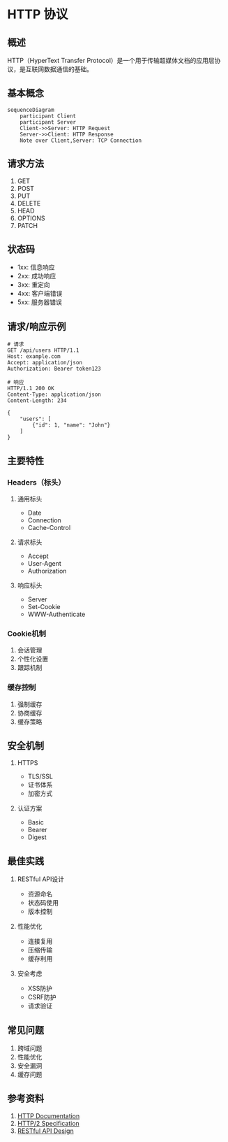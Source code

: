# HTTP 协议

## 概述
HTTP（HyperText Transfer Protocol）是一个用于传输超媒体文档的应用层协议，是互联网数据通信的基础。

## 基本概念
```mermaid
sequenceDiagram
    participant Client
    participant Server
    Client->>Server: HTTP Request
    Server->>Client: HTTP Response
    Note over Client,Server: TCP Connection
```

## 请求方法
1. GET
2. POST
3. PUT
4. DELETE
5. HEAD
6. OPTIONS
7. PATCH

## 状态码
- 1xx: 信息响应
- 2xx: 成功响应
- 3xx: 重定向
- 4xx: 客户端错误
- 5xx: 服务器错误

## 请求/响应示例
```http
# 请求
GET /api/users HTTP/1.1
Host: example.com
Accept: application/json
Authorization: Bearer token123

# 响应
HTTP/1.1 200 OK
Content-Type: application/json
Content-Length: 234

{
    "users": [
        {"id": 1, "name": "John"}
    ]
}
```

## 主要特性

### Headers（标头）
1. 通用标头
   - Date
   - Connection
   - Cache-Control

2. 请求标头
   - Accept
   - User-Agent
   - Authorization

3. 响应标头
   - Server
   - Set-Cookie
   - WWW-Authenticate

### Cookie机制
1. 会话管理
2. 个性化设置
3. 跟踪机制

### 缓存控制
1. 强制缓存
2. 协商缓存
3. 缓存策略

## 安全机制
1. HTTPS
   - TLS/SSL
   - 证书体系
   - 加密方式

2. 认证方案
   - Basic
   - Bearer
   - Digest

## 最佳实践
1. RESTful API设计
   - 资源命名
   - 状态码使用
   - 版本控制

2. 性能优化
   - 连接复用
   - 压缩传输
   - 缓存利用

3. 安全考虑
   - XSS防护
   - CSRF防护
   - 请求验证

## 常见问题
1. 跨域问题
2. 性能优化
3. 安全漏洞
4. 缓存问题

## 参考资料
1. [HTTP Documentation](https://developer.mozilla.org/en-US/docs/Web/HTTP)
2. [HTTP/2 Specification](https://http2.github.io/)
3. [RESTful API Design](https://restfulapi.net/)
